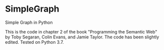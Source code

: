 # SimpleGraph
Simple Graph in Python

This is the code in chapter 2 of the book "Programming the Semantic Web" by Toby Segaran, Colin Evans, and Jamie Taylor. The code has been slightly edited. Tested on Python 3.7.
